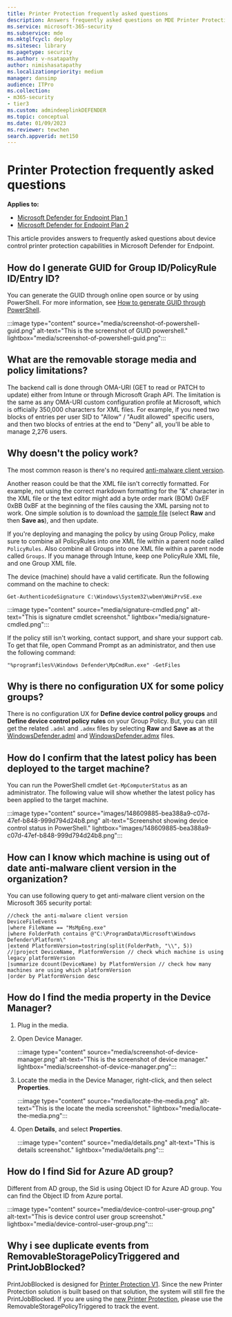 ```yaml
---
title: Printer Protection frequently asked questions
description: Answers frequently asked questions on MDE Printer Protection. 
ms.service: microsoft-365-security
ms.subservice: mde
ms.mktglfcycl: deploy
ms.sitesec: library
ms.pagetype: security
ms.author: v-nsatapathy
author: nimishasatapathy
ms.localizationpriority: medium
manager: dansimp
audience: ITPro
ms.collection: 
- m365-security
- tier3
ms.custom: admindeeplinkDEFENDER
ms.topic: conceptual
ms.date: 01/09/2023
ms.reviewer: tewchen
search.appverid: met150
---
```


# Printer Protection frequently asked questions

**Applies to:**
- [Microsoft Defender for Endpoint Plan 1](https://go.microsoft.com/fwlink/p/?linkid=2154037)
- [Microsoft Defender for Endpoint Plan 2](https://go.microsoft.com/fwlink/p/?linkid=2154037)

This article provides answers to frequently asked questions about device control printer protection capabilities in Microsoft Defender for Endpoint. 

## How do I generate GUID for Group ID/PolicyRule ID/Entry ID?

You can generate the GUID through online open source or by using PowerShell. For more information, see [How to generate GUID through PowerShell](/powershell/module/microsoft.powershell.utility/new-guid).

:::image type="content" source="media/screenshot-of-powershell-guid.png" alt-text="This is the screenshot of GUID powershell." lightbox="media/screenshot-of-powershell-guid.png":::

## What are the removable storage media and policy limitations?

The backend call is done through OMA-URI (GET to read or PATCH to update) either from Intune or through Microsoft Graph API. The limitation is the same as any OMA-URI custom configuration profile at Microsoft, which is officially 350,000 characters for XML files. For example, if you need two blocks of entries per user SID to "Allow" / "Audit allowed" specific users, and then two blocks of entries at the end to "Deny" all, you'll be able to manage 2,276 users.

## Why doesn't the policy work?

The most common reason is there's no required [anti-malware client version](/microsoft-365/security/defender-endpoint/device-control-removable-storage-access-control#prepare-your-endpoints).

Another reason could be that the XML file isn't correctly formatted. For example, not using the correct markdown formatting for the "&" character in the XML file or the text editor might add a byte order mark (BOM) 0xEF 0xBB 0xBF at the beginning of the files causing the XML parsing not to work. One simple solution is to download the [sample file](https://github.com/microsoft/mdatp-devicecontrol/tree/main/Removable%20Storage%20Access%20Control%20Samples) (select **Raw** and then **Save as**), and then update.

If you're deploying and managing the policy by using Group Policy, make sure to combine all PolicyRules into one XML file within a parent node called `PolicyRules`. Also combine all Groups into one XML file within a parent node called `Groups`. If you manage through Intune, keep one PolicyRule XML file, and one Group XML file.

The device (machine) should have a valid certificate. Run the following command on the machine to check:

`Get-AuthenticodeSignature C:\Windows\System32\wbem\WmiPrvSE.exe`

:::image type="content" source="media/signature-cmdled.png" alt-text="This is signature cmdlet screenshot." lightbox="media/signature-cmdled.png":::

If the policy still isn't working, contact support, and share your support cab. To get that file, open Command Prompt as an administrator, and then use the following command: 

`"%programfiles%\Windows Defender\MpCmdRun.exe" -GetFiles`

## Why is there no configuration UX for some policy groups? 

There is no configuration UX for **Define device control policy groups** and **Define device control policy rules** on your Group Policy. But, you can still get the related `.adml` and `.admx` files by selecting **Raw** and **Save as** at the [WindowsDefender.adml](https://github.com/microsoft/mdatp-devicecontrol/blob/main/Removable%20Storage%20Access%20Control%20Samples/WindowsDefender.adml) and [WindowsDefender.admx](https://github.com/microsoft/mdatp-devicecontrol/blob/main/Removable%20Storage%20Access%20Control%20Samples/WindowsDefender.admx) files.

## How do I confirm that the latest policy has been deployed to the target machine?

You can run the PowerShell cmdlet `Get-MpComputerStatus` as an administrator. The following value will show whether the latest policy has been applied to the target machine.

:::image type="content" source="images/148609885-bea388a9-c07d-47ef-b848-999d794d24b8.png" alt-text="Screenshot showing device control status in PowerShell." lightbox="images/148609885-bea388a9-c07d-47ef-b848-999d794d24b8.png":::

## How can I know which machine is using out of date anti-malware client version in the organization?

You can use following query to get anti-malware client version on the Microsoft 365 security portal:

```kusto
//check the anti-malware client version
DeviceFileEvents
|where FileName == "MsMpEng.exe"
|where FolderPath contains @"C:\ProgramData\Microsoft\Windows Defender\Platform\"
|extend PlatformVersion=tostring(split(FolderPath, "\\", 5))
//|project DeviceName, PlatformVersion // check which machine is using legacy platformVersion
|summarize dcount(DeviceName) by PlatformVersion // check how many machines are using which platformVersion
|order by PlatformVersion desc
```

## How do I find the media property in the Device Manager?

1. Plug in the media.

2. Open Device Manager. 

   :::image type="content" source="media/screenshot-of-device-manager.png" alt-text="This is the screenshot of device manager." lightbox="media/screenshot-of-device-manager.png":::

3. Locate the media in the Device Manager, right-click, and then select **Properties**.

   :::image type="content" source="media/locate-the-media.png" alt-text="This is the locate the media screenshot." lightbox="media/locate-the-media.png":::

4. Open **Details**, and select **Properties**.

   :::image type="content" source="media/details.png" alt-text="This is details screenshot." lightbox="media/details.png":::
 
 
## How do I find Sid for Azure AD group?

Different from AD group, the Sid is using Object ID for Azure AD group. You can find the Object ID from Azure portal.

:::image type="content" source="media/device-control-user-group.png" alt-text="This is device control user group screenshot." lightbox="media/device-control-user-group.png":::


 
## Why i see duplicate events from RemovableStoragePolicyTriggered and PrintJobBlocked?

PrintJobBlocked is designed for [Printer Protection V1](printer-protection.md). Since the new Printer Protection solution is built based on that solution, the system will still fire the PrintJobBlocked. If you are using the [new Printer Protection](printer-protection-overview.md), please use the RemovableStoragePolicyTriggered to track the event.

